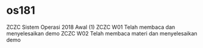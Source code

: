 # os181
ZCZC Sistem Operasi 2018 Awal (1)
ZCZC W01 Telah membaca dan menyelesaikan demo
ZCZC W02 Telah membaca materi dan menyelesaikan demo
